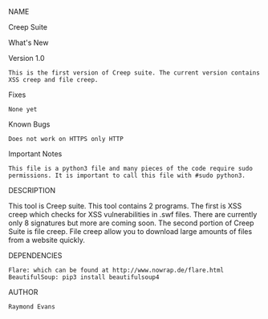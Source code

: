 NAME

Creep Suite
    
What's New

Version 1.0

    This is the first version of Creep suite. The current version contains XSS creep and file creep.

Fixes

    None yet

Known Bugs

    Does not work on HTTPS only HTTP

Important Notes

    This file is a python3 file and many pieces of the code require sudo permissions. It is important to call this file with #sudo python3.


DESCRIPTION

This tool is Creep suite. This tool contains 2 programs. The first is XSS creep which checks for XSS vulnerabilities in .swf files. There are currently only 8 signatures but more are coming soon. The second portion of Creep Suite is file creep. File creep allow you to download large amounts of files from a website quickly.

    
DEPENDENCIES

    Flare: which can be found at http://www.nowrap.de/flare.html
    BeautifulSoup: pip3 install beautifulsoup4


AUTHOR

    Raymond Evans

